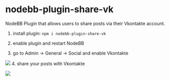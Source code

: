 # nodebb-plugin-share-vk
NodeBB Plugin that allows users to share posts via their Vkontakte account.

1. install plugin: `npm i nodebb-plugin-share-vk`

2. enable plugin and restart NodeBB

3. go to Admin -> General -> Social and enable Vkontakte

![](https://raw.githubusercontent.com/iiiyx/nodebb-plugin-share-vk/master/admin_general_social_screenshot.png)
4. share your posts with Vkontakte

![](https://raw.githubusercontent.com/iiiyx/nodebb-plugin-share-vk/master/post_actions_screenshot.png)
